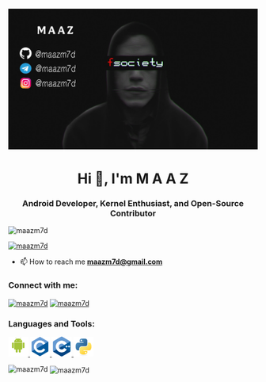 ![img](img/banner.png)


<h1 align="center">Hi 👋, I'm M A A Z</h1>
<h3 align="center">Android Developer, Kernel Enthusiast, and Open-Source Contributor</h3>

<p align="left"> <img src="https://komarev.com/ghpvc/?username=maazm7d&label=Profile%20views&color=0e75b6&style=flat" alt="maazm7d" /> </p>

<p align="left"> <a href="https://github.com/ryo-ma/github-profile-trophy"><img src="https://github-profile-trophy.vercel.app/?username=maazm7d" alt="maazm7d" /></a> </p>

- 📫 How to reach me **maazm7d@gmail.com**

<h3 align="left">Connect with me:</h3>
<p align="left">
<a href="https://twitter.com/maazm7d" target="blank"><img align="center" src="https://raw.githubusercontent.com/rahuldkjain/github-profile-readme-generator/master/src/images/icons/Social/twitter.svg" alt="maazm7d" height="30" width="40" /></a>
<a href="https://instagram.com/maazm7d" target="blank"><img align="center" src="https://raw.githubusercontent.com/rahuldkjain/github-profile-readme-generator/master/src/images/icons/Social/instagram.svg" alt="maazm7d" height="30" width="40" /></a>
</p>

<h3 align="left">Languages and Tools:</h3>
<p align="left"> <a href="https://developer.android.com" target="_blank" rel="noreferrer"> <img src="https://raw.githubusercontent.com/devicons/devicon/master/icons/android/android-original-wordmark.svg" alt="android" width="40" height="40"/> </a> <a href="https://www.cprogramming.com/" target="_blank" rel="noreferrer"> <img src="https://raw.githubusercontent.com/devicons/devicon/master/icons/c/c-original.svg" alt="c" width="40" height="40"/> </a> <a href="https://www.w3schools.com/cpp/" target="_blank" rel="noreferrer"> <img src="https://raw.githubusercontent.com/devicons/devicon/master/icons/cplusplus/cplusplus-original.svg" alt="cplusplus" width="40" height="40"/> </a> <a href="https://www.python.org" target="_blank" rel="noreferrer"> <img src="https://raw.githubusercontent.com/devicons/devicon/master/icons/python/python-original.svg" alt="python" width="40" height="40"/> </a> </p>

<p><img align="left" src="https://github-readme-stats.vercel.app/api/top-langs?username=maazm7d&show_icons=true&locale=en&layout=compact" alt="maazm7d" /></p>

<p>&nbsp;<img align="center" src="https://github-readme-stats.vercel.app/api?username=maazm7d&show_icons=true&locale=en" alt="maazm7d" /></p>
